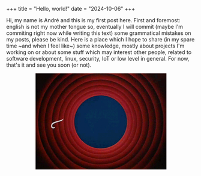 +++
title = "Hello, world!"
date = "2024-10-06"
+++

Hi, my name is André and this is my first post here. First and foremost: english is not my mother tongue so, eventually I will commit (maybe I'm commiting right now while writing this text) some grammatical mistakes on my posts, please be kind. Here is a place which I hope to share (in my spare time ~and when I feel like~) some knowledge, mostly about projects I'm working on or about some stuff which may interest other people, related to software development, linux, security, IoT or low level in general. For now, that's it and see you soon (or not).

<p align="center">
    <img src="/blog/hello-world/thats_all.gif" />
</p>
